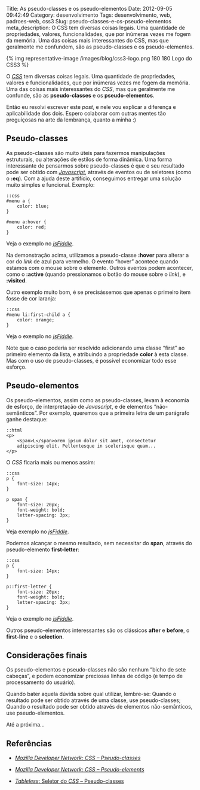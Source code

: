 Title: As pseudo-classes e os pseudo-elementos
Date: 2012-09-05 09:42:49
Category: desenvolvimento
Tags: desenvolvimento, web, padroes-web, css3
Slug: pseudo-classes-e-os-pseudo-elementos
meta_description: O CSS tem diversas coisas legais. Uma quantidade de propriedades, valores, funcionalidades, que por inúmeras vezes me fogem da memória. Uma das coisas mais interessantes do CSS, mas que geralmente me confundem, são as pseudo-classes e os pseudo-elementos.


{% img representative-image /images/blog/css3-logo.png 180 180 Logo do CSS3 %}

O [*CSS*][] tem diversas coisas legais. Uma quantidade
de propriedades, valores e funcionalidades, que por inúmeras vezes me
fogem da memória. Uma das coisas mais interessantes do *CSS*, mas que
geralmente me confunde, são as **pseudo-classes** e os
**pseudo-elementos**.

<!-- PELICAN_END_SUMMARY -->

Então eu resolvi escrever este *post*, e nele vou explicar a diferença e
aplicabilidade dos dois. Espero colaborar com outras mentes tão
preguiçosas na arte da lembrança, quanto a minha :)


Pseudo-classes
--------------

As pseudo-classes são muito úteis para fazermos manipulações
estruturais, ou alterações de estilos de forma dinâmica. Uma forma
interessante de pensarmos sobre pseudo-classes é que o seu resultado
pode ser obtido com [*Javascript*][], através de eventos ou de seletores
(como o **:eq**). Com a ajuda deste artifício, conseguimos entregar uma
solução muito simples e funcional. Exemplo:

    ::css
    #menu a {
        color: blue;
    }
    
    #menu a:hover {
        color: red;
    }

Veja o exemplo no [*jsFiddle*][].

Na demonstração acima, utilizamos a pseudo-classe **:hover** para
alterar a cor do *link* de azul para vermelho. O evento “hover” acontece
quando estamos com o mouse sobre o elemento. Outros eventos podem
acontecer, como o **:active** (quando pressionamos o botão do mouse
sobre o *link*), e **:visited**.

Outro exemplo muito bom, é se precisássemos que apenas o primeiro item
fosse de cor laranja:


    ::css
    #menu li:first-child a {
        color: orange;
    }

Veja o exemplo no [*jsFiddle*][1].

Note que o caso poderia ser resolvido adicionando uma classe “first” ao
primeiro elemento da lista, e atribuindo a propriedade **color** à esta
classe. Mas com o uso de pseudo-classes, é possível economizar todo esse
esforço.


Pseudo-elementos
----------------

Os pseudo-elementos, assim como as pseudo-classes, levam à economia de
esforço, de interpretação de *Javascript*, e de elementos
“não-semânticos”. Por exemplo, queremos que a primeira letra de um
parágrafo ganhe destaque:

    ::html
    <p>
        <span>L</span>orem ipsum dolor sit amet, consectetur
        adipiscing elit. Pellentesque in scelerisque quam...
    </p>

O *CSS* ficaria mais ou menos assim:

    ::css
    p {
        font-size: 14px;
    }

    p span {
        font-size: 20px;
        font-weight: bold;
        letter-spacing: 3px;
    }

Veja exemplo no [*jsFiddle*][2].

Podemos alcançar o mesmo resultado, sem necessitar do **span**, através
do pseudo-elemento **first-letter**:

    ::css
    p {
        font-size: 14px;
    }
    
    p::first-letter {
        font-size: 20px;
        font-weight: bold;
        letter-spacing: 3px;
    }

Veja o exemplo no [*jsFiddle*][3].

Outros pseudo-elementos interessantes são os clássicos **after** e
**before**, o **first-line** e o **selection**.


Considerações finais
--------------------

Os pseudo-elementos e pseudo-classes não são nenhum “bicho de sete
cabeças”, e podem economizar preciosas linhas de código (e tempo de
processamento do usuário).

Quando bater aquela dúvida sobre qual utilizar, lembre-se: Quando o
resultado pode ser obtido através de uma classe, use pseudo-classes;
Quando o resultado pode ser obtido através de elementos não-semânticos,
use pseudo-elementos.

Até a próxima…


Referências
-----------

* [*Mozilla Developer Network: CSS – Pseudo-classes*][]
* [*Mozilla Developer Network: CSS – Pseudo-elements*][]
* [*Tableless*: Seletor do *CSS* – Pseudo-classes][]


  [*CSS*]: {tag}css3 "Leia mais sobre CSS"
  [*Javascript*]: {tag}javascript
    "Leia mais sobre Javascript"
  [*jsFiddle*]: http://jsfiddle.net/kplaube/vv7Yu/
    "Exemplo de utilização de pseudo-classes"
  [1]: http://jsfiddle.net/kplaube/vv7Yu/3/embedded/result/
    "Exemplo de uso do first-child"
  [2]: http://jsfiddle.net/kplaube/MW5p9/
    "Exemplo com elemento não-semântico"
  [3]: http://jsfiddle.net/kplaube/MW5p9/1/
    "Exemplo com pseudo-elemento"
  [*Mozilla Developer Network: CSS – Pseudo-classes*]: https://developer.mozilla.org/en-US/docs/CSS/Pseudo-classes
    "Página sobre pseudo-classes na MDN"
  [*Mozilla Developer Network: CSS – Pseudo-elements*]: https://developer.mozilla.org/en-US/docs/CSS/Pseudo-elements
    "Página sobre pseudo-elementos na MDN"
  [*Tableless*: Seletor do *CSS* – Pseudo-classes]: http://tableless.com.br/pseudo-classes-css/
    "Artigo no Tableless sobre pseudo-classes no CSS"
